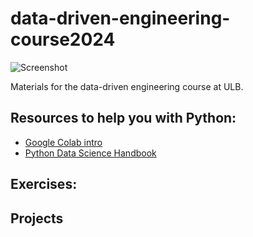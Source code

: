 # data-driven-engineering-course2024

![Screenshot](logoulb.gif)

Materials for the data-driven engineering course at ULB.

## Resources to help you with Python:

- [Google Colab intro](https://colab.research.google.com/github/anthony-agbay/python-resource-guide/blob/master/notebooks/intro-notebooks.ipynb)
- [Python Data Science Handbook](https://jakevdp.github.io/PythonDataScienceHandbook/)

## Exercises:


## Projects
